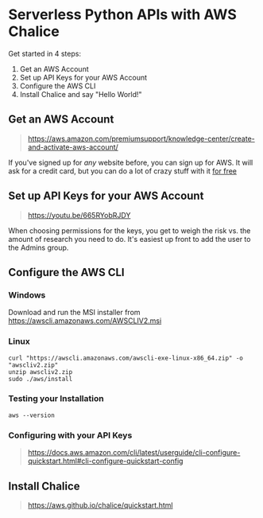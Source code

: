 # Serverless Python APIs with AWS Chalice

Get started in 4 steps:
1. Get an AWS Account
2. Set up API Keys for your AWS Account
3. Configure the AWS CLI
4. Install Chalice and say "Hello World!"

## Get an AWS Account
> https://aws.amazon.com/premiumsupport/knowledge-center/create-and-activate-aws-account/

If you've signed up for *any* website before, you can sign up for AWS. It will ask for a credit card, but you can do a lot of crazy stuff with it [for free](https://aws.amazon.com/free/)

## Set up API Keys for your AWS Account
> https://youtu.be/665RYobRJDY

When choosing permissions for the keys, you get to weigh the risk vs. the amount of research you need to do. It's easiest up front to add the user to the Admins group. 

## Configure the AWS CLI

### Windows
Download and run the MSI installer from https://awscli.amazonaws.com/AWSCLIV2.msi

### Linux
```
curl "https://awscli.amazonaws.com/awscli-exe-linux-x86_64.zip" -o "awscliv2.zip" 
unzip awscliv2.zip 
sudo ./aws/install 
```

### Testing your Installation
```
aws --version
```

### Configuring with your API Keys
> https://docs.aws.amazon.com/cli/latest/userguide/cli-configure-quickstart.html#cli-configure-quickstart-config

## Install Chalice
> https://aws.github.io/chalice/quickstart.html
